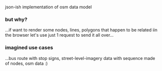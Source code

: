 json-ish implementation of osm data model


### but why?

...if want to render some nodes, lines, polygons that happen to be related iin the browser let's use just 1 request to send it all over...

### imagined use cases

...bus route with stop signs, street-level-imagery data with sequence made of nodes, osm data :)
